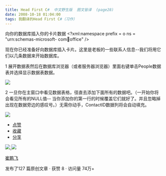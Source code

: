 ```yaml
---
title: Head First C#  中文野生版  图文皆译  (page28)
date: 2008-10-18 01:04:00
tags: 我翻译的Head First C#（习作）
---
```

向你的数据库插入你的卡片数据  <?xml:namespace prefix = o ns = "urn:schemas-microsoft-
com:office:office" />

现在你已经准备好向数据库插入卡片。这里是老板的一些联系人信息--我们将用它们以几条数据来开始数据库。

1  展开数据表然后在数据库浏览器（或者服务器浏览器）里面右键单击People数据表并选择显示数据表数据。

![](https://p-blog.csdn.net/images/p_blog_csdn_net/cuipengfei1/EntryImages/20081018/%E6%88%AA%E5%9B%BE06.jpg)

2  一旦你在主窗口中看见数据表格，径直去添加下面所有的数据吧。（一开始你将会看见所有的NULL值--
当你添加你的第一行的时候覆盖它们就好了。并且忽略掉出现在数据旁边的感叹号。）无需你动手，ContactID数据列将会自动填充。

![](https://p-blog.csdn.net/images/p_blog_csdn_net/cuipengfei1/EntryImages/20081018/%E6%88%AA%E5%9B%BE07.jpg)

  * [ 点赞  ](javascript:;)
  * [ 收藏  ](javascript:;)
  * [ 分享 ](javascript:;)

[ ![](https://profile.csdnimg.cn/5/2/5/3_cuipengfei1)
![](https://g.csdnimg.cn/static/user-reg-year/1x/11.png)
](https://blog.csdn.net/cuipengfei1)

[ 崔鹏飞 ](https://blog.csdn.net/cuipengfei1)

发布了127 篇原创文章  ·  获赞 8  ·  访问量 74万+


